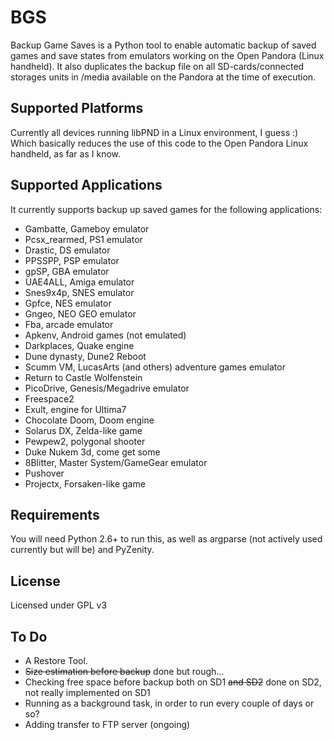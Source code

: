 BGS
===

Backup Game Saves is a Python tool to enable automatic backup of saved games and save states from emulators working on the Open Pandora (Linux handheld). It also duplicates the backup file on all SD-cards/connected storages units in /media available on the Pandora at the time of execution. 

Supported Platforms
-------------------

Currently all devices running libPND in a Linux environment, I guess :) Which basically reduces the use of this code to the Open Pandora Linux handheld, as far as I know. 

Supported Applications
----------------------
It currently supports backup up saved games for the following applications: 

- Gambatte, Gameboy emulator
- Pcsx_rearmed, PS1 emulator
- Drastic, DS emulator
- PPSSPP, PSP emulator
- gpSP, GBA emulator
- UAE4ALL, Amiga emulator
- Snes9x4p, SNES emulator
- Gpfce, NES emulator
- Gngeo, NEO GEO emulator
- Fba, arcade emulator
- Apkenv, Android games (not emulated)
- Darkplaces, Quake engine
- Dune dynasty, Dune2 Reboot
- Scumm VM, LucasArts (and others) adventure games emulator
- Return to Castle Wolfenstein
- PicoDrive, Genesis/Megadrive emulator
- Freespace2
- Exult, engine for Ultima7
- Chocolate Doom, Doom engine
- Solarus DX, Zelda-like game
- Pewpew2, polygonal shooter
- Duke Nukem 3d, come get some
- 8Blitter, Master System/GameGear emulator
- Pushover
- Projectx, Forsaken-like game	

Requirements
------------

You will need Python 2.6+ to run this, as well as argparse (not actively used currently but will be) and PyZenity. 

License
-------

Licensed under GPL v3

To Do
-----

- A Restore Tool.
- ~~Size estimation before backup~~ done but rough...
- Checking free space before backup both on SD1 ~~and SD2~~ done on SD2, not really implemented on SD1
- Running as a background task, in order to run every couple of days or so? 
- Adding transfer to FTP server (ongoing)
